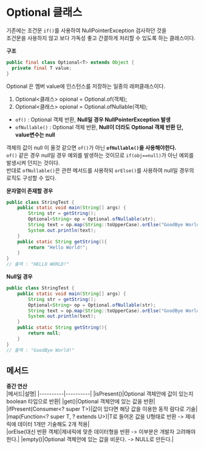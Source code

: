 # Optional 클래스  
기존에는 조건문 ```if()```를 사용하여 NullPointerException 검사하던 것을       
조건문을 사용하지 않고 보다 가독성 좋고 간결하게 처리할 수 있도록 하는 클래스이다.        
   
**구조**   
```java
public final class Optional<T> extends Object {
  private final T value;
}
``` 
Optional 은 멤버 value에 인스턴스를 저장하는 일종의 래퍼클래스이다.      
  
1. Optional<클래스> opional = Optional.of(객체);
2. Optional<클래스> opional = Optional.ofNullable(객체);
  
* ```of()``` : Optional 객체 반환, **Null일 경우 NullPointerException 발생**             
* ```ofNullable()``` : Optional 객체 반환, **Null이 더라도 Optional 객체 반환 단, value변수는 null**                
        
객체의 값이 null 이 올것 같으면 ```of()```가 아닌 **```ofNullable()```을 사용해야한다.**           
```of()``` 같은 경우 null일 경우 예외를 발생하는 것이므로 `if(obj==null)`가 아닌 예외를 발생시켜 던지는 것이다.           
반대로 ```ofNullable()```은 관련 메서드를 사용하되 ```orElse()```를 사용하여 null일 경우의 로직도 구성할 수 있다.   

**문자열이 존재할 경우**
```java
public class StringTest {
    public static void main(String[] args) {
        String str = getString();
        Optional<String> op = Optional.ofNullable(str);
        String text = op.map(String::toUpperCase).orElse("GoodBye World!");
        System.out.println(text);
    }
    public static String getString(){
        return "Hello World!";
    }
}
// 출력 : "HELLO WORLD!"        
```
      
**Null일 경우**
```java
public class StringTest {
    public static void main(String[] args) {
        String str = getString();
        Optional<String> op = Optional.ofNullable(str);
        String text = op.map(String::toUpperCase).orElse("GoodBye World!");
        System.out.println(text);
    }
    public static String getString(){
        return null;
    }
}
// 출력 : "GoodBye World!"     
```
   
## 메서드
**중간 연산**   
|메서드|설명|
|----------|----------|
|isPresent()|Optional 객체안에 값이 있는지 boolean 타입으로 반환|
|get()|Optional 객체안에 있는 값을 반환|
|ifPresent(Consumer<? super T>)|값이 있다면 해당 값을 이용한 동작 람다로 기술|
|map(Function<? super T, ? extends U>)|T로 들어온 값을 U형태로 반환 -> 제네릭에 데이터 1개만 기술해도 2개 적용|   
|orElse(대신 반환 객체)|제네릭에 맞춘 데이터형을 반환 -> 이부분은 개발자 고려해야 한다.|
|empty()|Optional 객체안에 있는 값을 비운다. -> NULL로 만든다.|   

